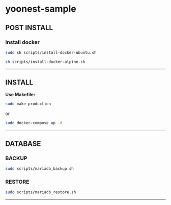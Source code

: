# yoonest-sample

## POST INSTALL

### Install docker

```bash Ubuntu debian linuxMint
sudo sh scripts/install-docker-ubuntu.sh
```

```bash Alpine
sh scripts/install-docker-alpine.sh
```

---

## INSTALL

__Use Makefile:__

```bash
sudo make production
```

or

```bash
sudo docker-compose up -d
```

---

## DATABASE

### BACKUP

```bash
sudo scripts/mariadb_backup.sh
```

### RESTORE

```bash
sudo scripts/mariadb_restore.sh
```

---
